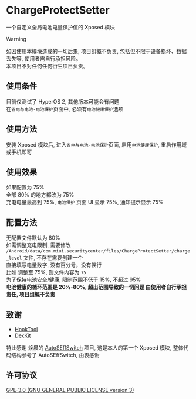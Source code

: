 # ChargeProtectSetter
一个自定义全局电池电量保护值的 Xposed 模块   

> [!WARNING]  
> 如因使用本模块造成的一切后果, 项目组概不负责, 包括但不限于设备损坏、数据丢失等, 使用者需自行承担风险。  
> 本项目不对任何任何衍生项目负责。

## 使用条件
目前仅测试了 HyperOS 2, 其他版本可能会有问题  
在`省电与电池-电池保护`页面中, 必须有`电池健康保护`选项  

## 使用方法
安装 Xposed 模块后, 进入`省电与电池-电池保护`页面, 启用`电池健康保护`, 重启作用域或手机即可  

## 使用效果
如果配置为 75%  
全部 80% 的地方都改为 75%  
充电电量最高到 75%, `电池保护` 页面 UI 显示 75%, 通知提示显示 75%  

## 配置方法
无配置文件默认为 80%  
如需调整充电限制, 需要修改 `/Android/data/com.miui.securitycenter/files/ChargeProtectSetter/charge_level` 文件, 不存在需要创建一个  
直接填写电量数字, 没有百分号，没有换行  
比如 调整至 75%, 则文件内容为 `75`  
为了保持电池安全/健康, 限制范围不低于 15%, 不超过 95%  
**电池健康的循环范围是 20%-80%, 超出范围导致的一切问题 由使用者自行承担责任, 项目组概不负责**

## 致谢
- [HookTool](https://github.com/HChenX/HookTool)  
- [DexKit](https://github.com/luckypray/DexKit)  

特此感谢 焕晨的 [AutoSEffSwitch](https://github.com/HChenX/AutoSEffSwitch) 项目, 这是本人的第一个 Xposed 模块, 整体代码结构参考了 AutoSEffSwitch, 由衷感谢

## 许可协议
[GPL-3.0 (GNU GENERAL PUBLIC LICENSE version 3)](LICENSE)